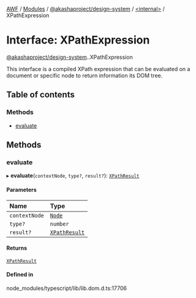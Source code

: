 [AWF](../README.md) / [Modules](../modules.md) / [@akashaproject/design-system](../modules/akashaproject_design_system.md) / [<internal\>](../modules/akashaproject_design_system._internal_.md) / XPathExpression

# Interface: XPathExpression

[@akashaproject/design-system](../modules/akashaproject_design_system.md).[<internal>](../modules/akashaproject_design_system._internal_.md).XPathExpression

This interface is a compiled XPath expression that can be evaluated on a document or specific node to return information its DOM tree.

## Table of contents

### Methods

- [evaluate](akashaproject_design_system._internal_.XPathExpression.md#evaluate)

## Methods

### evaluate

▸ **evaluate**(`contextNode`, `type?`, `result?`): [`XPathResult`](../modules/akashaproject_design_system._internal_.md#xpathresult)

#### Parameters

| Name | Type |
| :------ | :------ |
| `contextNode` | [`Node`](../modules/akashaproject_design_system._internal_.md#node) |
| `type?` | `number` |
| `result?` | [`XPathResult`](../modules/akashaproject_design_system._internal_.md#xpathresult) |

#### Returns

[`XPathResult`](../modules/akashaproject_design_system._internal_.md#xpathresult)

#### Defined in

node_modules/typescript/lib/lib.dom.d.ts:17706
